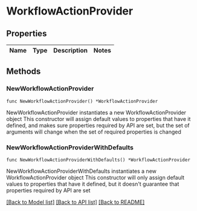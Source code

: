 # WorkflowActionProvider

## Properties

Name | Type | Description | Notes
------------ | ------------- | ------------- | -------------

## Methods

### NewWorkflowActionProvider

`func NewWorkflowActionProvider() *WorkflowActionProvider`

NewWorkflowActionProvider instantiates a new WorkflowActionProvider object
This constructor will assign default values to properties that have it defined,
and makes sure properties required by API are set, but the set of arguments
will change when the set of required properties is changed

### NewWorkflowActionProviderWithDefaults

`func NewWorkflowActionProviderWithDefaults() *WorkflowActionProvider`

NewWorkflowActionProviderWithDefaults instantiates a new WorkflowActionProvider object
This constructor will only assign default values to properties that have it defined,
but it doesn't guarantee that properties required by API are set


[[Back to Model list]](../README.md#documentation-for-models) [[Back to API list]](../README.md#documentation-for-api-endpoints) [[Back to README]](../README.md)



